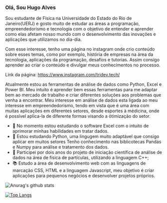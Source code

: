 ### Olá, Sou Hugo Alves 

Sou estudante de Física na Universidade do Estado do Rio de Janeiro(UERJ) e gosto muito de estudar as áreas  a programação, empreendedorismo e tecnologia com o objetivo de entender e aprender como elas afetam nosso mundo com o desenvolvimento das inovações e aplicações que utilizamos no dia-dia.

Com esse interesse, tenho uma página no instagram onde crio conteúdo sobre esses temas, como por exemplo, história de empresas na área da tecnologia, aplicações da programação, desafios e tutorias. Assim consigo aprender ao criar o conteúdo e divulgar meus conhecimentos no processo.

Link da página: https://www.instagram.com/tridev.tech/

Atualmente estou as ferramentas de análise de dados como Python, Excel e Power BI. Meu intuito é aprender bem essas ferramentas para me adaptar bem ao mercado de trabalho e criar diferentes soluções aos problemas que venha a encontrar. Meu interesse em análise de dados esta ligada ao meu interesse em empreendedorismo, tendo em vista que é uma área com muitas aplicações em diferentes setores, desde esportes à médicina, onde é possível aplica-la de diferente formas visando a ótimização do setor.

- 🔭 No momento estou estudando o software Excel com o intuito de aprimorar minhas habilidades em tratar dados.
- 🌱 Estou estudando Python, uma lingugem muito adaptável que consigo aplicar em muitos setores Tenho conhecimento nas biblicotecas Pandas e Numpy para análise e tratamento dos dados.
- :pencil: Participei por dois anos do projeto de iniciação científica de análise de dados na área de física de partículas, utilizando a linguagem C++;
- :books:  Estudo a área de desenvolvimento web com as linguagens de marcação CSS, HTML e a linguagem Javascript, meu objetivo é criar aplicações para pequenos negócios e desenvolver projetos próprios. 


![Anurag's github stats](https://github-readme-stats.vercel.app/api?username=Hugox96&theme=github_dark&_icons=true)

[![Top Langs](https://github-readme-stats.vercel.app/api/top-langs/?username=anuraghazra&layout=compact&theme=tokyonight)](https://github.com/anuraghazra/github-readme-stats)
